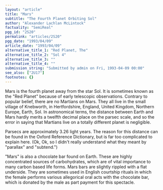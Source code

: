 ```yaml
---
layout: "article"
title: "Mars"
subtitle: "The Fourth Planet Orbiting Sol"
author: "Alexander Lachlan McLintock"
factuality: "SemiReal"
pgg_id: "2S20"
permalink: "articles/2S20"
pgg_date: "1993/04/09"
article_date: "1993/04/09"
alternative_title_1: "Red Planet, The"
alternative_title_2: "Sol 4"
alternative_title_3: ""
alternative_title_4: ""
submission_string: "Submitted by admin on Fri, 1993-04-09 00:00"
see_also: ["2U17"]
footnotes: {}
---
```

<div>
<p>Mars is the fourth planet away from the star Sol. It is sometimes known as the "Red Planet" because of early telescopic observations. Contrary to popular belief, there are no Martians on Mars. They all live in the small village of Knebworth, in Hertfordshire, England, United Kingdom, Northern Europe, Earth, Sol. In astronomical terms, the distance between Earth and Mars hardly merits a twelfth decimal place on the parsec scale, and so the error in saying that Martians live on a totally different planet is negligible.</p>
<p>Parsecs are approximately 3.26 light years. The reason for this distance can be found in the Oxford Reference Dictionary, but is far too complicated to explain here. (Ok, Ok, so I didn't really understand what they meant by "parallax" and "subtend.")</p>
<p>"Mars" is also a chocolate bar found on Earth. These are highly concentrated sources of carbohydrates, which are of vital importance to many carbon based life forms. Mars bars are slightly rippled with a flat underside. They are sometimes used in English courtship rituals in which the female performs various allegorical oral acts with the chocolate bar, which is donated by the male as part payment for this spectacle.</p>
</div>
